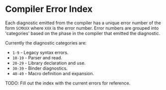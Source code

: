 # Compiler Error Index

Each diagnostic emitted from the compiler has a unique error number of the form
`SCMXXX` where `XXX` is the error number. Error numbers are grouped into
'categories' based on the phase in the compiler that emitted the diagnostic.

Currently the diagnostic categories are:

 * `1-9` - Legacy syntax errors.
 * `10-19` - Parser and read.
 * `20-29` - Library declaration and use.
 * `30-39` - Binder diagnostics.
 * `40-49` - Macro definition and expansion.

TODO: Fill out the index with the current errors for reference.
